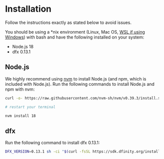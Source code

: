 # Installation

Follow the instructions exactly as stated below to avoid issues.

You should be using a \*nix environment (Linux, Mac OS, [WSL if using Windows](https://learn.microsoft.com/en-us/windows/wsl/install)) with bash and have the following installed on your system:

-   Node.js 18
-   dfx 0.13.1

## Node.js

We highly recommend using [nvm](https://github.com/nvm-sh/nvm) to install Node.js (and npm, which is included with Node.js). Run the following commands to install Node.js and npm with nvm:

```bash
curl -o- https://raw.githubusercontent.com/nvm-sh/nvm/v0.39.3/install.sh | bash

# restart your terminal

nvm install 18
```

## dfx

Run the following command to install dfx 0.13.1:

```bash
DFX_VERSION=0.13.1 sh -ci "$(curl -fsSL https://sdk.dfinity.org/install.sh)"
```
